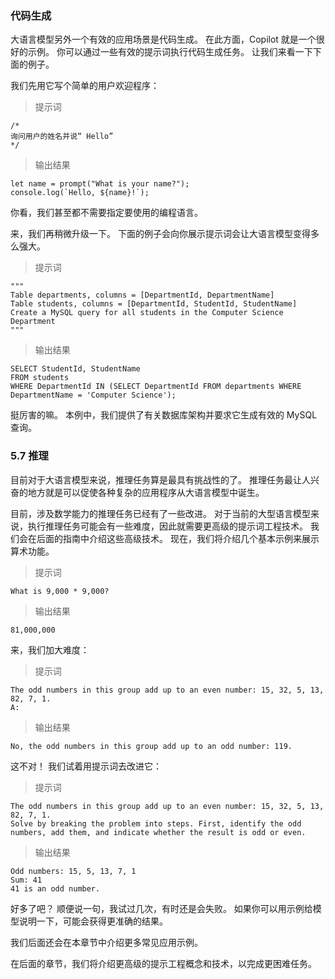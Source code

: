 
### 代码生成

大语言模型另外一个有效的应用场景是代码生成。 在此方面，Copilot 就是一个很好的示例。 你可以通过一些有效的提示词执行代码生成任务。 让我们来看一下下面的例子。

我们先用它写个简单的用户欢迎程序：

> 提示词

```text
/*
询问用户的姓名并说“ Hello”
*/
```

> 输出结果

```text
let name = prompt("What is your name?");
console.log(`Hello, ${name}!`);
```

你看，我们甚至都不需要指定要使用的编程语言。

来，我们再稍微升级一下。 下面的例子会向你展示提示词会让大语言模型变得多么强大。

> 提示词

```text
"""
Table departments, columns = [DepartmentId, DepartmentName]
Table students, columns = [DepartmentId, StudentId, StudentName]
Create a MySQL query for all students in the Computer Science Department
"""
```

> 输出结果

```text
SELECT StudentId, StudentName 
FROM students 
WHERE DepartmentId IN (SELECT DepartmentId FROM departments WHERE DepartmentName = 'Computer Science');
```

挺厉害的嘛。 本例中，我们提供了有关数据库架构并要求它生成有效的 MySQL 查询。

### 5.7 推理

目前对于大语言模型来说，推理任务算是最具有挑战性的了。 推理任务最让人兴奋的地方就是可以促使各种复杂的应用程序从大语言模型中诞生。

目前，涉及数学能力的推理任务已经有了一些改进。 对于当前的大型语言模型来说，执行推理任务可能会有一些难度，因此就需要更高级的提示词工程技术。 我们会在后面的指南中介绍这些高级技术。 现在，我们将介绍几个基本示例来展示算术功能。

> 提示词

```text
What is 9,000 * 9,000?
```

> 输出结果

```text
81,000,000
```

来，我们加大难度：

> 提示词

```text
The odd numbers in this group add up to an even number: 15, 32, 5, 13, 82, 7, 1. 
A: 
```

> 输出结果

```text
No, the odd numbers in this group add up to an odd number: 119.
```

这不对！ 我们试着用提示词去改进它：

> 提示词

```text
The odd numbers in this group add up to an even number: 15, 32, 5, 13, 82, 7, 1. 
Solve by breaking the problem into steps. First, identify the odd numbers, add them, and indicate whether the result is odd or even. 
```

> 输出结果

```text
Odd numbers: 15, 5, 13, 7, 1
Sum: 41 
41 is an odd number.
```

好多了吧？ 顺便说一句，我试过几次，有时还是会失败。 如果你可以用示例给模型说明一下，可能会获得更准确的结果。

我们后面还会在本章节中介绍更多常见应用示例。

在后面的章节，我们将介绍更高级的提示工程概念和技术，以完成更困难任务。
